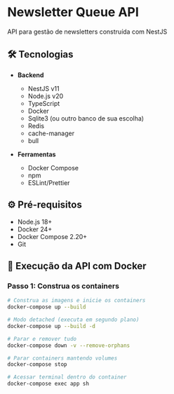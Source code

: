 # Newsletter Queue API

API para gestão de newsletters construída com NestJS

## 🛠 Tecnologias

- **Backend**
  - NestJS v11
  - Node.js v20
  - TypeScript
  - Docker
  - Sqlite3 (ou outro banco de sua escolha)
  - Redis
  - cache-manager
  - bull

- **Ferramentas**
  - Docker Compose
  - npm
  - ESLint/Prettier

## ⚙️ Pré-requisitos

- Node.js 18+
- Docker 24+
- Docker Compose 2.20+
- Git

## 🐳 Execução da API com Docker

### Passo 1: Construa os containers
```bash
# Construa as imagens e inicie os containers
docker-compose up --build

# Modo detached (executa em segundo plano)
docker-compose up --build -d

# Parar e remover tudo
docker-compose down -v --remove-orphans

# Parar containers mantendo volumes
docker-compose stop

# Acessar terminal dentro do container
docker-compose exec app sh
